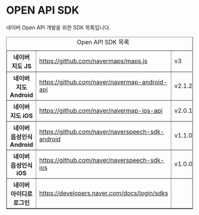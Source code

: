 # OPEN API SDK

<html lang="ko">
<head>
    <title>NAVER Developers - 개발도구 개발환경지원</title>
    <meta name="description" content="NAVER Developers - 개발도구 개발환경지원">
</head>
<body>
<div class="con">
    <div class="h_page_area">
        <div class="side_menu"></div>
    </div>
    <p class="p_desc">네이버 Open API 개발을 위한 SDK 목록입니다.</p>
    <table border="1" class="tbl_v st2">
        <caption><span class="blind">Open API SDK 목록</span></caption>
        <colgroup>
            <col style="width:25%"><col><col style="width:20%">
        </colgroup>
        <tbody>
        <tr>
            <th scope="row">네이버 지도 JS</th>
            <td><a href="https://github.com/navermaps/maps.js">https://github.com/navermaps/maps.js</a></td>
            <td>v3</td>
        </tr>
        <tr>
            <th scope="row">네이버 지도 Android</th>
            <td><a href="https://github.com/naver/navermap-android-api">https://github.com/naver/navermap-android-api</a></td>
            <td>v2.1.2</td>
        </tr>
        <tr>
            <th scope="row">네이버 지도 iOS</th>
            <td><a href="https://github.com/naver/navermap-ios-api">https://github.com/naver/navermap-ios-api</a></td>
            <td>v2.0.19</td>
        </tr>
        <tr>
            <th scope="row">네이버 음성인식 Android</th>
            <td><a href="https://github.com/naver/naverspeech-sdk-android">https://github.com/naver/naverspeech-sdk-android</a></td>
            <td>v1.1.0</td>
        </tr>
        <tr>
            <th scope="row">네이버 음성인식 iOS</th>
            <td><a href="https://github.com/naver/naverspeech-sdk-ios">https://github.com/naver/naverspeech-sdk-ios</a></td>
            <td>v1.0.0</td>
        </tr>
        <tr>
            <th scope="row">네이버 아이디로 로그인</th>
            <td><a href="https://developers.naver.com/docs/login/sdks/sdks.md">https://developers.naver.com/docs/login/sdks</a></td>
            <td></td>
        </tr>
        </tbody>
    </table>
</div>
</body>
</html>